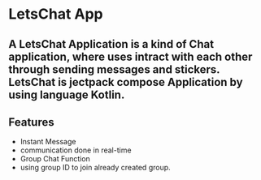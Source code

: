 # LetsChat App
## A LetsChat Application is a kind of Chat application, where uses intract with each other through sending messages and stickers. LetsChat is jectpack compose Application by using language Kotlin.

## Features
* Instant Message
* communication done in real-time
* Group Chat Function
* using group ID to join already created group.
